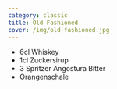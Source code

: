 ```yaml
---
category: classic
title: Old Fashioned
cover: /img/old-fashioned.jpg
---
```

- 6cl Whiskey
- 1cl Zuckersirup
- 3 Spritzer Angostura Bitter
- Orangenschale